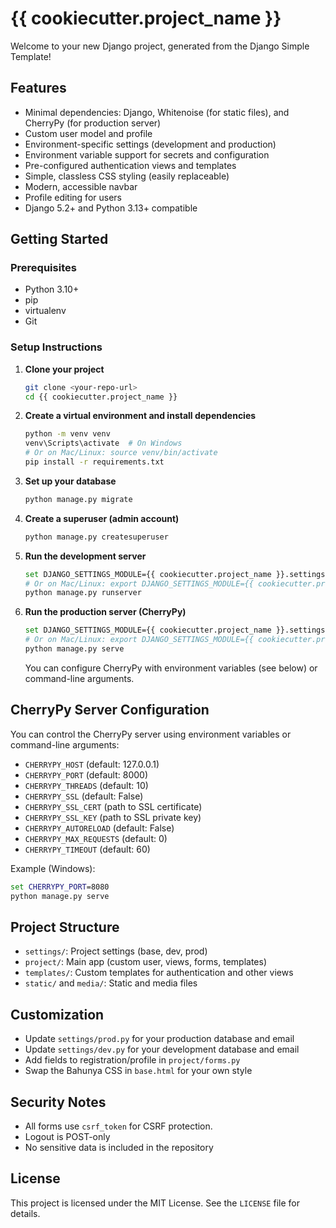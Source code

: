# {{ cookiecutter.project_name }}

Welcome to your new Django project, generated from the Django Simple Template!

## Features

- Minimal dependencies: Django, Whitenoise (for static files), and CherryPy (for production server)
- Custom user model and profile
- Environment-specific settings (development and production)
- Environment variable support for secrets and configuration
- Pre-configured authentication views and templates
- Simple, classless CSS styling (easily replaceable)
- Modern, accessible navbar
- Profile editing for users
- Django 5.2+ and Python 3.13+ compatible

## Getting Started

### Prerequisites

- Python 3.10+
- pip
- virtualenv
- Git

### Setup Instructions

1. **Clone your project**
   ```bash
   git clone <your-repo-url>
   cd {{ cookiecutter.project_name }}
   ```

2. **Create a virtual environment and install dependencies**
   ```bash
   python -m venv venv
   venv\Scripts\activate  # On Windows
   # Or on Mac/Linux: source venv/bin/activate
   pip install -r requirements.txt
   ```

3. **Set up your database**
   ```bash
   python manage.py migrate
   ```

4. **Create a superuser (admin account)**
   ```bash
   python manage.py createsuperuser
   ```

5. **Run the development server**
   ```bash
   set DJANGO_SETTINGS_MODULE={{ cookiecutter.project_name }}.settings.dev  # On Windows
   # Or on Mac/Linux: export DJANGO_SETTINGS_MODULE={{ cookiecutter.project_name }}.settings.dev
   python manage.py runserver
   ```

6. **Run the production server (CherryPy)**
   ```bash
   set DJANGO_SETTINGS_MODULE={{ cookiecutter.project_name }}.settings.prod  # On Windows
   # Or on Mac/Linux: export DJANGO_SETTINGS_MODULE={{ cookiecutter.project_name }}.settings.prod
   python manage.py serve
   ```
   You can configure CherryPy with environment variables (see below) or command-line arguments.

## CherryPy Server Configuration

You can control the CherryPy server using environment variables or command-line arguments:

- `CHERRYPY_HOST` (default: 127.0.0.1)
- `CHERRYPY_PORT` (default: 8000)
- `CHERRYPY_THREADS` (default: 10)
- `CHERRYPY_SSL` (default: False)
- `CHERRYPY_SSL_CERT` (path to SSL certificate)
- `CHERRYPY_SSL_KEY` (path to SSL private key)
- `CHERRYPY_AUTORELOAD` (default: False)
- `CHERRYPY_MAX_REQUESTS` (default: 0)
- `CHERRYPY_TIMEOUT` (default: 60)

Example (Windows):
```cmd
set CHERRYPY_PORT=8080
python manage.py serve
```

## Project Structure

- `settings/`: Project settings (base, dev, prod)
- `project/`: Main app (custom user, views, forms, templates)
- `templates/`: Custom templates for authentication and other views
- `static/` and `media/`: Static and media files

## Customization

- Update `settings/prod.py` for your production database and email
- Update `settings/dev.py` for your development database and email
- Add fields to registration/profile in `project/forms.py`
- Swap the Bahunya CSS in `base.html` for your own style

## Security Notes

- All forms use `csrf_token` for CSRF protection.
- Logout is POST-only
- No sensitive data is included in the repository

## License

This project is licensed under the MIT License. See the `LICENSE` file for details.
